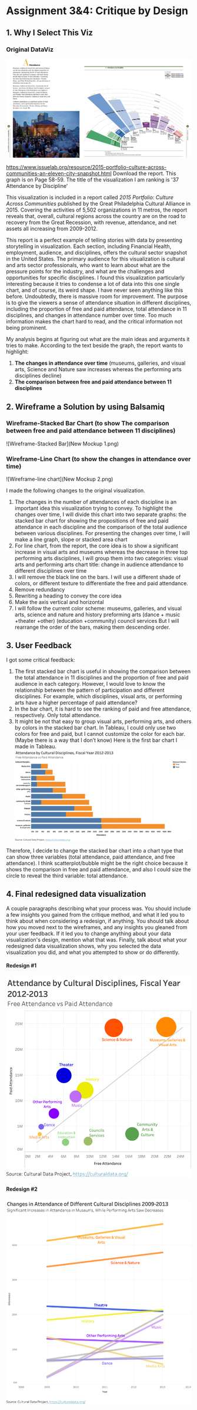 # Assignment 3&4: Critique by Design

## 1. Why I Select This Viz

### Original DataViz
![Original Data Visualization](original.png)

https://www.issuelab.org/resource/2015-portfolio-culture-across-communities-an-eleven-city-snapshot.html
Download the report. This graph is on Page 58-59. The title of the visualization I am ranking is '37 Attendance by Discipline' 


This visualization is included in a report called _2015 Portfolio: Culture Across Communities_ published by the Great Philadelphia Cultural Alliance in 2015. Covering the activities of 5,502 organizations in 11 metros, the report reveals that, overall, cultural regions across the country are on the road to recovery from the Great Recession, with revenue, attendance, and net assets all increasing from 2009-2012.
 
This report is a perfect example of telling stories with data by presenting storytelling in visualization. Each section, including Financial Health, employment, audience, and disciplines, offers the cultural sector snapshot in the United States. The primary audience for this visualization is cultural and arts sector professionals, who want to learn about what are the pressure points for the industry, and what are the challenges and opportunities for specific disciplines. I found this visualization particularly interesting because it tries to condense a lot of data into this one single chart, and of course, its weird shape. I have never seen anything like this before. Undoubtedly, there is massive room for improvement. The purpose is to give the viewers a sense of attendance situation in different disciplines, including the proportion of free and paid attendance, total attendance in 11 disciplines, and changes in attendance number over time. Too much information makes the chart hard to read, and the critical information not being prominent.
 
My analysis begins at figuring out what are the main ideas and arguments it tries to make. According to the text beside the graph, the report wants to highlight:
1. **The changes in attendance over time** (museums, galleries, and visual arts, Science and Nature saw increases whereas the performing arts disciplines decline)
2. **The comparison between free and paid attendance between 11 disciplines**



## 2. Wireframe a Solution by using Balsamiq


### Wireframe-Stacked Bar Chart (to show The comparison between free and paid attendance between 11 disciplines)
![Wireframe-Stacked Bar](New Mockup 1.png)



### Wireframe-Line Chart (to show the changes in attendance over time)
![Wireframe-line chart](New Mockup 2.png)



I made the following changes to the original visualization.
1. The changes in the number of attendances of each discipline is an important idea this visualization trying to convey. To highlight the changes over time, I will divide this chart into two separate graphs: the stacked bar chart for showing the propositions of free and paid attendance in each discipline and the comparison of the total audience between various disciplines. For presenting the changes over time, I will make a line graph, slope or stacked area chart
2. For line chart, from the report, the core idea is to show a significant increase in visual arts and museums whereas the decrease in three top performing arts disciplines, I will group them into two categories: visual arts and performing arts
chart title: change in audience attendance to different disciplines over time
3. I will remove the black line on the bars. I will use a different shade of colors, or different texture to differentiate the free and paid attendance.
4. Remove redundancy
5. Rewriting a heading to convey the core idea
6. Make the axis vertical and horizontal
7. I will follow the current color scheme:
museums, galleries, and visual arts, science and nature and history
preforming arts (dance + music +theater +other)
(education +community)
council services
But I will rearrange the order of the bars, making them descending order.


## 3. User Feedback

I got some critical feedback:
1.   The first stacked bar chart is useful in showing the comparison between the total attendance in 11 disciplines and the proportion of free and paid audience in each category. However, I would love to know the relationship between the pattern of participation and different disciplines. For example, which disciplines, visual arts, or performing arts have a higher percentage of paid attendance? 
2.   In the bar chart, it is hard to see the ranking of paid and free attendance, respectively. Only total attendance.
3.   It might be not that easy to group visual arts, performing arts, and others by colors in the stacked bar chart. In Tableau, I could only use two colors for free and paid, but I cannot customize the color for each bar. (Maybe there is a way that I don’t know)
Here is the first bar chart I made in Tableau.
![Final redesign-stacked bar chart](graph1HW4.png)


Therefore, I decide to change the stacked bar chart into a chart type that can show three variables (total attendance, paid attendance, and free attendance). I think scatterplot/bubble might be the right choice because it shows the comparison in free and paid attendance, and also I could size the circle to reveal the third variable: total attendance.


## 4. Final redesigned data visualization

A couple paragraphs describing what your process was.  You should include a few insights you gained from the critique method, and what it led you to think about when considering a redesign, if anything.  You should talk about how you moved next to the wireframes, and any insights you gleaned from your user feedback.  If it led you to change anything about your data visualization's design, mention what that was.  Finally, talk about what your redesigned data visualization shows, why you selected the data visualization you did, and what you attempted to show or do differently. 


#### Redesign #1

<img src="graph0HW4.png" width="650" />

#### Redesign #2


<img src="graph222HW4.png" width="650" />

